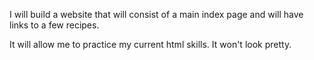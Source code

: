 I will build a website that will consist of a main index page and will have 
links to a few recipes.

It will allow me to practice my current html skills. It won't look pretty.

